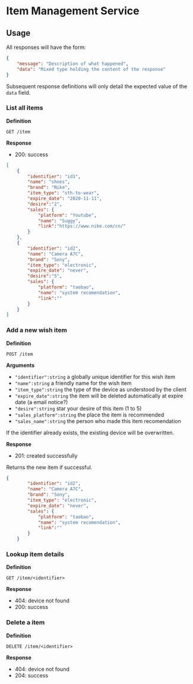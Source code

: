 # Item Management Service

## Usage
All responses will have the form:

```json
{
    "message": "Description of what happened",
    "data": "Mixed type holding the content of the response"
}
```
Subsequent response definitions will only detail the expected value of the `data` field.

### List all items
**Definition**

`GET /item`

**Response**

- 200: success

```json 
[
    {
        "identifier": "id1",
        "name": "shoes",
        "brand": "Nike",
        "item_type": "sth-to-wear",
        "expire_date": "2020-11-11",
        "desire":"2",
        "sales": {
            "platform": "Youtube",
            "name": "Suggy",
            "link":"https://www.nike.com/cn/"
        }
    },
    {
        "identifier": "id2",
        "name": "Camera A7C",
        "brand": "Sony",
        "item_type": "electronic",
        "expire_date": "never", 
        "desire":"5",
        "sales": {
            "platform": "taobao",
            "name": "system recomendation",
            "link":""
        }
    }
]
```

### Add a new wish item
**Definition**

`POST /item`

**Arguments**

- `"identifier":string` a globally unique identifier for this wish item
- `"name":string` a friendly name for the wish item
- `"item_type":string` the type of the device as understood by the client
- `"expire_date":string` the item will be deleted automatically at expire date (a email notice?)
- `"desire":string` star your desire of this item (1 to 5)
- `"sales_platform":string` the place the item is recommended
- `"sales_name":string` the person who made this item recomendation

If the identifier already exists, the existing device will be overwritten.

**Response**

- 201: created successfully

Returns the new item if successful.

```json
{
        "identifier": "id2",
        "name": "Camera A7C",
        "brand": "Sony",
        "item_type": "electronic",
        "expire_date": "never", 
        "sales": {
            "platform": "taobao",
            "name": "system recomendation",
            "link":""
        }
    }
```

### Lookup item details
**Definition**

`GET /item/<identifier>`

**Response**

- 404: device not found
- 200: success


### Delete a item
**Definition**

`DELETE /item/<identifier>`

**Response**

- 404: device not found
- 204: success

